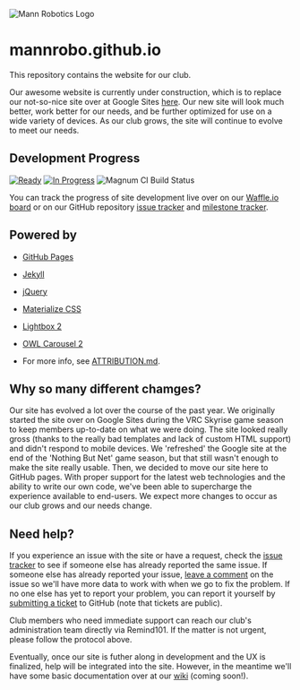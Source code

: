 ![Mann Robotics Logo](https://mannrobo.github.io/img/logo-ext-sm.png)

# mannrobo.github.io

This repository contains the website for our club.

Our awesome website is currently under construction, which is to replace our not-so-nice site over at Google Sites [here](http://sites.greenvilleschools.us/mannrobotics). Our new site will look much better, work better for our needs, and be further optimized for use on a wide variety of devices. As our club grows, the site will continue to evolve to meet our needs. 

## Development Progress

[![Ready](https://badge.waffle.io/mannrobo/mannrobo.github.io.png?label=ready&title=Ready)](https://waffle.io/mannrobo/mannrobo.github.io)
[![In Progress](https://badge.waffle.io/mannrobo/mannrobo.github.io.png?label=in%20progress&title=In%20Progress)](https://waffle.io/mannrobo/mannrobo.github.io)
![Magnum CI Build Status](https://magnum-ci.com/status/7740ee7e6411790bea7d72f4cb4100e2.png)

You can track the progress of site development live over on our [Waffle.io board](https://waffle.io/mannrobo/mannrobo.github.io/) or on our GitHub repository [issue tracker](https://github.com/mannrobo/mannrobo.github.io/issues) and [milestone tracker](https://github.com/mannrobo/mannrobo.github.io/milestones). 

## Powered by
* [GitHub Pages](https://pages.github.com/)
* [Jekyll](https://jekyllrb.com)
* [jQuery](https://jquery.com)
* [Materialize CSS](http://materializecss.com/)
* [Lightbox 2](http://lokeshdhakar.com/projects/lightbox2/)
* [OWL Carousel 2](http://owlcarousel.owlgraphic.com//)


* For more info, see [ATTRIBUTION.md](https://github.com/mannrobo/mannrobo.github.io/blob/master/ATTRIBUTION.md).

## Why so many different chamges?

Our site has evolved a lot over the course of the past year. We originally started the site over on Google Sites during the VRC Skyrise game season to keep members up-to-date on what we were doing. The site looked really gross (thanks to the really bad templates and lack of custom HTML support) and didn't respond to mobile devices. We 'refreshed' the Google site at the end of the 'Nothing But Net' game season, but that still wasn't enough to make the site really usable. Then, we decided to move our site here to GitHub pages. With proper support for the latest web technologies and the ability to write our own code, we've been able to supercharge the experience available to end-users. We expect more changes to occur as our club grows and our needs change.  

## Need help?

If you experience an issue with the site or have a request, check the [issue tracker](https://github.com/mannrobo/mannrobo.github.io/issues/) to see if someone else has already reported the same issue. If someone else has already reported your issue, [leave a comment](https://help.github.com/articles/discussing-projects-in-issues-and-pull-requests/) on the issue so we'll have more data to work with when we go to fix the problem. If no one else has yet to report your problem, you can report it yourself by [submitting a ticket](https://github.com/mannrobo/mannrobo.github.io/issues/new) to GitHub (note that tickets are public). 

Club members who need immediate support can reach our club's administration team directly via Remind101. If the matter is not urgent, please follow the protocol above.

Eventually, once our site is futher along in development and the UX is finalized, help will be integrated into the site. However, in the meantime we'll have some basic documentation over at our [wiki](https://github.com/mannrobo/mannrobo.github.io/wiki) (coming soon!).
